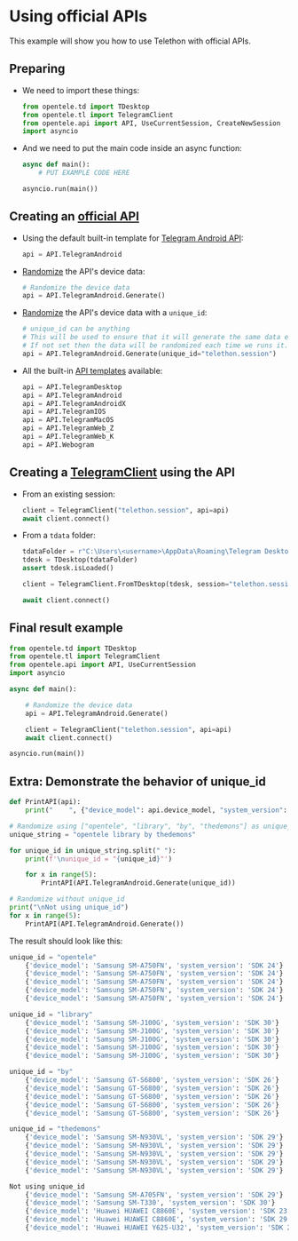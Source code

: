 # Using official APIs
This example will show you how to use Telethon with official APIs.

## Preparing
- We need to import these things:
    ```python
    from opentele.td import TDesktop
    from opentele.tl import TelegramClient
    from opentele.api import API, UseCurrentSession, CreateNewSession
    import asyncio
    ```
- And we need to put the main code inside an async function:
    ```python
    async def main():
        # PUT EXAMPLE CODE HERE

    asyncio.run(main())
    ```

## Creating an [official API][APIDATA]
- Using the default built-in template for [Telegram Android API][AndroidAPI]:
    ```python
    api = API.TelegramAndroid
    ```
- [Randomize][APIGenerate] the API's device data:
    ```python
    # Randomize the device data
    api = API.TelegramAndroid.Generate()
    ```
- [Randomize][APIGenerate] the API's device data with a `unique_id`:
    ```python
    # unique_id can be anything
    # This will be used to ensure that it will generate the same data everytime.
    # If not set then the data will be randomized each time we runs it.
    api = API.TelegramAndroid.Generate(unique_id="telethon.session")
    ```
- All the built-in [API templates][APITemplates] available:
    ```python
    api = API.TelegramDesktop
    api = API.TelegramAndroid
    api = API.TelegramAndroidX	
    api = API.TelegramIOS
    api = API.TelegramMacOS
    api = API.TelegramWeb_Z
    api = API.TelegramWeb_K
    api = API.Webogram
    ```

## Creating a [TelegramClient][TelegramClient] using the API
- From an existing session:
    ```python
    client = TelegramClient("telethon.session", api=api)
    await client.connect()
    ```
- From a `tdata` folder:
    ```python
    tdataFolder = r"C:\Users\<username>\AppData\Roaming\Telegram Desktop\tdata"
    tdesk = TDesktop(tdataFolder)
    assert tdesk.isLoaded()

    client = TelegramClient.FromTDesktop(tdesk, session="telethon.session", flag=UseCurrentSession, api=api)

    await client.connect()
    ```

## Final result example
```python
from opentele.td import TDesktop
from opentele.tl import TelegramClient
from opentele.api import API, UseCurrentSession
import asyncio

async def main():

    # Randomize the device data
    api = API.TelegramAndroid.Generate()

    client = TelegramClient("telethon.session", api=api)
    await client.connect()

asyncio.run(main())
```

## Extra: Demonstrate the behavior of unique_id
```python
def PrintAPI(api):
    print("    ", {"device_model": api.device_model, "system_version": api.system_version})

# Randomize using ["opentele", "library", "by", "thedemons"] as unique_ids
unique_string = "opentele library by thedemons"

for unique_id in unique_string.split(" "):
    print(f'\nunique_id = "{unique_id}"')

    for x in range(5):
        PrintAPI(API.TelegramAndroid.Generate(unique_id))

# Randomize without unique_id
print("\nNot using unique_id")
for x in range(5):
    PrintAPI(API.TelegramAndroid.Generate())
```

The result should look like this:
```python
unique_id = "opentele"
    {'device_model': 'Samsung SM-A750FN', 'system_version': 'SDK 24'}
    {'device_model': 'Samsung SM-A750FN', 'system_version': 'SDK 24'}
    {'device_model': 'Samsung SM-A750FN', 'system_version': 'SDK 24'}
    {'device_model': 'Samsung SM-A750FN', 'system_version': 'SDK 24'}
    {'device_model': 'Samsung SM-A750FN', 'system_version': 'SDK 24'}

unique_id = "library"
    {'device_model': 'Samsung SM-J100G', 'system_version': 'SDK 30'}
    {'device_model': 'Samsung SM-J100G', 'system_version': 'SDK 30'}
    {'device_model': 'Samsung SM-J100G', 'system_version': 'SDK 30'}
    {'device_model': 'Samsung SM-J100G', 'system_version': 'SDK 30'}
    {'device_model': 'Samsung SM-J100G', 'system_version': 'SDK 30'}

unique_id = "by"
    {'device_model': 'Samsung GT-S6800', 'system_version': 'SDK 26'}
    {'device_model': 'Samsung GT-S6800', 'system_version': 'SDK 26'}
    {'device_model': 'Samsung GT-S6800', 'system_version': 'SDK 26'}
    {'device_model': 'Samsung GT-S6800', 'system_version': 'SDK 26'}
    {'device_model': 'Samsung GT-S6800', 'system_version': 'SDK 26'}

unique_id = "thedemons"
    {'device_model': 'Samsung SM-N930VL', 'system_version': 'SDK 29'}
    {'device_model': 'Samsung SM-N930VL', 'system_version': 'SDK 29'}
    {'device_model': 'Samsung SM-N930VL', 'system_version': 'SDK 29'}
    {'device_model': 'Samsung SM-N930VL', 'system_version': 'SDK 29'}
    {'device_model': 'Samsung SM-N930VL', 'system_version': 'SDK 29'}

Not using unique_id
    {'device_model': 'Samsung SM-A705FN', 'system_version': 'SDK 29'}
    {'device_model': 'Samsung SM-T330', 'system_version': 'SDK 30'}
    {'device_model': 'Huawei HUAWEI C8860E', 'system_version': 'SDK 23'}
    {'device_model': 'Huawei HUAWEI C8860E', 'system_version': 'SDK 29'}
    {'device_model': 'Huawei HUAWEI Y625-U32', 'system_version': 'SDK 25'}
```

[APIDATA]: https://opentele.readthedocs.io/en/latest/documentation/authorization/api/#class-apidata
[AndroidAPI]: https://opentele.readthedocs.io/en/latest/documentation/authorization/api/#class-telegramandroid
[DesktopdAPI]: https://opentele.readthedocs.io/en/latest/documentation/authorization/api/#class-telegramdesktop
[APITemplates]: https://opentele.readthedocs.io/en/latest/documentation/authorization/api/#class-api
[APIGenerate]: https://opentele.readthedocs.io/en/latest/documentation/authorization/api/#generate
[TelegramClient]: https://opentele.readthedocs.io/en/latest/documentation/telethon/telegramclient/#class-telegramclient
[TDesktop]: https://opentele.readthedocs.io/en/latest/documentation/telegram-desktop/tdesktop/#class-tdesktop